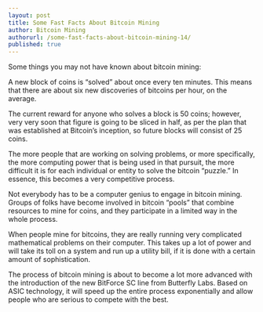 ```yaml
---
layout: post
title: Some Fast Facts About Bitcoin Mining
author: Bitcoin Mining
authorurl: /some-fast-facts-about-bitcoin-mining-14/
published: true
---
```


Some things you may not have known about bitcoin mining:
<p>
A new block of coins is “solved” about once every ten minutes. This means that there are about six new discoveries of bitcoins per hour, on the average.
<p>
The current reward for anyone who solves a block is 50 coins; however, very very soon that figure is going to be sliced in half, as per the plan that was established at Bitcoin’s inception, so future blocks will consist of 25 coins.
<p>
The more people that are working on solving problems, or more specifically, the more computing power that is being used in that pursuit, the more difficult it is for each individual or entity to solve the bitcoin “puzzle.” In essence, this becomes a very competitive process.
<p>
Not everybody has to be a computer genius to engage in bitcoin mining. Groups of folks have become involved in bitcoin “pools” that combine resources to mine for coins, and they participate in a limited way in the whole process.
<p>
When people mine for bitcoins, they are really running very complicated mathematical problems on their computer. This takes up a lot of power and will take its toll on a system and run up a utility bill, if it is done with a certain amount of sophistication.
<p>
The process of bitcoin mining is about to become a lot more advanced with the introduction of the new BitForce SC line from Butterfly Labs. Based on ASIC technology, it will speed up the entire process exponentially and allow people who are serious to compete with the best.